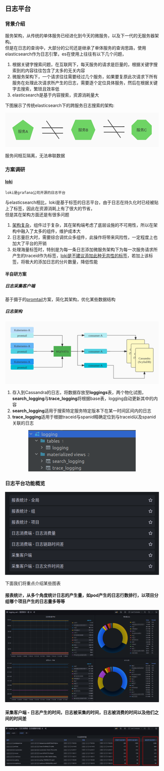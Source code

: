 ## 日志平台


### 背景介绍
服务架构，从传统的单体服务已经进化到今天的微服务，以及下一代的无服务器架构。  
但是在日志的查询中，大部分的公司还是继承了单体服务的查询思路，使用elasticsearch作为日志引擎，es在使用上往往有以下几个问题，

1. 根据关键字搜索问题，在互联网下，每天服务的请求是巨量的，根据关键字搜索到的内容往往包含了太多的无关内容
2. 微服务架构下，一个请求往往需要经过几个服务，如果要复原此次请求下所有服务在处理此次请求所产生的日志，需要逐个定位具体服务，然后在根据关键字去搜索，繁琐且效率低
3. elasticsearch是基于内容搜索，资源消耗量大

下图展示了传统elasticsearch下的跨服务日志搜索的架构:
<p align="center">
   <img src="tradition_flow.jpg">
</p>
    服务间相互隔离，无法串联数据

### 方案调研

#### [loki](https://grafana.com/oss/loki/)
    loki是grafana公司开源的日志平台

与elasticsearch相比，loki是基于标签的日志平台，由于日志在持久化时已经被贴上了标签，因此在资源消耗上有了很大的节省，  
但是其在架构方面还是有很多问题
1. [架构复杂](https://grafana.com/docs/loki/latest/fundamentals/architecture/components/)，组件过于复杂，其在架构端考虑了底层设施的不可用性，所以在架构中融入了太多的组件，维护成本大
2. 日志量巨大时，需要综合调优众多组件，此操作将带来风险性，一定程度上也加大了平台的开销
3. 处理海量标签时，特别是为每一条日志添加微服务架构下为每一次服务请求所产生的traceid作为标签，[loki是不建议添加此种无共性的标签](https://grafana.com/docs/loki/latest/fundamentals/labels/)，若加上该标签，将极大的添加日志的分片数量，降低性能

#### 半自研方案

##### 日志采集客户端
基于摄于的[promtail](https://grafana.com/docs/loki/latest/clients/promtail/)方案，简化其架构，优化某些数据结构

##### 日志架构
<p align="center">
   <img src="hh-logging.jpg">
</p>

1. 存入到Cassandra的日志，将数据存放至**loggings**表，两个物化试图，**search_logging**与**trace_logging**将根据base表，logging自动更新其中的内容  
2. **search_logging**适用于搜索特定服务特定版本下在某一时间区间内的日志  
3. **trace_logging**适用于根据traceid与spanid精确定位到与traceid以及spanid关联的日志  
<p align="center">
   <img src="tables.png">
</p>

### 日志平台功能概览
<p align="center">
   <img src="overview.png">
</p>

下面我们将重点介绍某些图表
#### 报表统计，从多个角度统计日志的产生量，如pod产生的日志行数排行，以项目分组哪个项目产生的日志量多等等
<p align="center">
   <img src="logging_qty_group.png">
</p>

#### 采集客户端 - 日志产生的时间，日志被采集的时间，日志被消费的时间以及他们之间的时间差
<p align="center">
   <img src="logging_consumer_gap.png">
</p>
